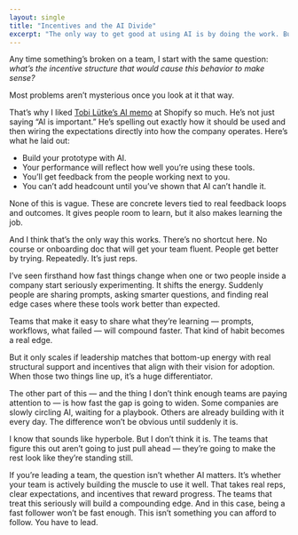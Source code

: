 ```yaml
---
layout: single
title: "Incentives and the AI Divide"
excerpt: "The only way to get good at using AI is by doing the work. But unless teams are set up with the right expectations and incentives, that learning won't happen. This post breaks down how to structure for progress—and what happens if you don’t."
---
```


Any time something’s broken on a team, I start with the same question: *what’s the incentive structure that would cause this behavior to make sense?*  

Most problems aren’t mysterious once you look at it that way.

That’s why I liked [Tobi Lütke’s AI memo](https://x.com/tobi/status/1909251946235437514) at Shopify so much. He’s not just saying “AI is important.” He’s spelling out exactly how it should be used and then wiring the expectations directly into how the company operates. Here’s what he laid out:

- Build your prototype with AI.  
- Your performance will reflect how well you’re using these tools.  
- You’ll get feedback from the people working next to you.  
- You can’t add headcount until you’ve shown that AI can’t handle it.  

None of this is vague. These are concrete levers tied to real feedback loops and outcomes. It gives people room to learn, but it also makes learning the job.

And I think that’s the only way this works. There’s no shortcut here. No course or onboarding doc that will get your team fluent. People get better by trying. Repeatedly. It’s just reps.

I’ve seen firsthand how fast things change when one or two people inside a company start seriously experimenting. It shifts the energy. Suddenly people are sharing prompts, asking smarter questions, and finding real edge cases where these tools work better than expected.

Teams that make it easy to share what they’re learning — prompts, workflows, what failed — will compound faster. That kind of habit becomes a real edge.

But it only scales if leadership matches that bottom-up energy with real structural support and incentives that align with their vision for adoption. When those two things line up, it’s a huge differentiator.

The other part of this — and the thing I don’t think enough teams are paying attention to — is how fast the gap is going to widen. Some companies are slowly circling AI, waiting for a playbook. Others are already building with it every day. The difference won’t be obvious until suddenly it is.

I know that sounds like hyperbole. But I don’t think it is. The teams that figure this out aren’t going to just pull ahead — they’re going to make the rest look like they’re standing still.

If you’re leading a team, the question isn’t whether AI matters. It’s whether your team is actively building the muscle to use it well. That takes real reps, clear expectations, and incentives that reward progress. The teams that treat this seriously will build a compounding edge. And in this case, being a fast follower won’t be fast enough. This isn’t something you can afford to follow. You have to lead.
